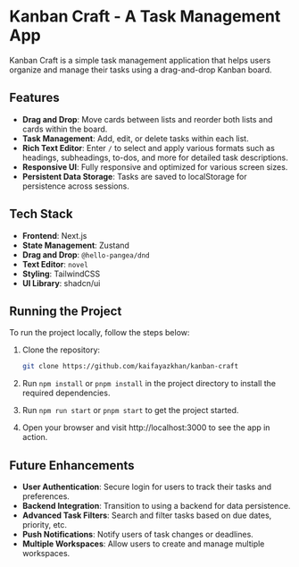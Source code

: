 # Kanban Craft - A Task Management App

Kanban Craft is a simple task management application that helps users organize and manage their tasks using a drag-and-drop Kanban board.

## Features

- **Drag and Drop**: Move cards between lists and reorder both lists and cards within the board.
- **Task Management**: Add, edit, or delete tasks within each list.
- **Rich Text Editor**: Enter `/` to select and apply various formats such as headings, subheadings, to-dos, and more for detailed task descriptions.
- **Responsive UI**: Fully responsive and optimized for various screen sizes.
- **Persistent Data Storage**: Tasks are saved to localStorage for persistence across sessions.

## Tech Stack

- **Frontend**: Next.js
- **State Management**: Zustand
- **Drag and Drop**: `@hello-pangea/dnd`
- **Text Editor**: `novel`
- **Styling**: TailwindCSS
- **UI Library**: shadcn/ui

## Running the Project

To run the project locally, follow the steps below:

1. Clone the repository:

   ```bash
   git clone https://github.com/kaifayazkhan/kanban-craft
   ```

2. Run `npm install` or `pnpm install` in the project directory to install the required dependencies.
3. Run `npm run start` or `pnpm start` to get the project started.
4. Open your browser and visit http://localhost:3000 to see the app in action.

## Future Enhancements

- **User Authentication**: Secure login for users to track their tasks and preferences.
- **Backend Integration**: Transition to using a backend for data persistence.
- **Advanced Task Filters**: Search and filter tasks based on due dates, priority, etc.
- **Push Notifications**: Notify users of task changes or deadlines.
- **Multiple Workspaces**: Allow users to create and manage multiple workspaces.
